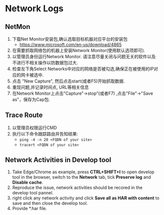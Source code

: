 # Network Logs

## NetMon

1. 下载Net Monitor安装包,确认选取目标机器对应平台的安装包
    - https://www.microsoft.com/en-us/download/4865
2. 在需要抓取网络包的机器上安装Network Monitor(使用默认选项即可).
3. 以管理员身份运行Network Monitor. 请注意尽量关闭与问题无关的软件以及不进行不相关操作以防数据包过大.
4. 检查左下角Select Networks中对应的网络是否被勾选,确保正在被使用的IP对应的网卡被选中.
5. 点击 "New Capture", 然后点击start(或者F5)开始抓取数据.
6. 重现问题,并记录时间点, URL等相关信息
7. 在Network Monitor上点击"Capture"->stop”(或者F7) ,点击"File"->"Save as"，保存为Cap包.

## Trace Route

1. 以管理员权限运行CMD
2. 执行以下命令跟踪路由并告知结果:
    - `ping -4 -n 20 <FQDN of your site>`
    - `tracert <FQDN of your site>`

## Network Activities in Develop tool

1. Take Edge/Chrome as example, press **CTRL+SHIFT+I** to open develop tool in the browser, switch to the **Network** tab, tick **Preserve log** and **Disable cache**.
2. Reproduce the issue, network activities should be recored in the develop tool pannel. 
3. right click any network activity and click **Save all as HAR with content** to save and then close the develop tool.
4. Provide *.har file.
